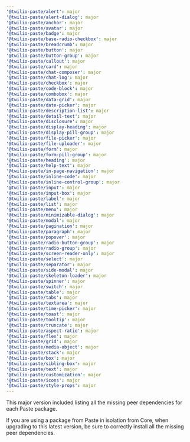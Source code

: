 ```yaml
---
'@twilio-paste/alert': major
'@twilio-paste/alert-dialog': major
'@twilio-paste/anchor': major
'@twilio-paste/avatar': major
'@twilio-paste/badge': major
'@twilio-paste/base-radio-checkbox': major
'@twilio-paste/breadcrumb': major
'@twilio-paste/button': major
'@twilio-paste/button-group': major
'@twilio-paste/callout': major
'@twilio-paste/card': major
'@twilio-paste/chat-composer': major
'@twilio-paste/chat-log': major
'@twilio-paste/checkbox': major
'@twilio-paste/code-block': major
'@twilio-paste/combobox': major
'@twilio-paste/data-grid': major
'@twilio-paste/date-picker': major
'@twilio-paste/description-list': major
'@twilio-paste/detail-text': major
'@twilio-paste/disclosure': major
'@twilio-paste/display-heading': major
'@twilio-paste/display-pill-group': major
'@twilio-paste/file-picker': major
'@twilio-paste/file-uploader': major
'@twilio-paste/form': major
'@twilio-paste/form-pill-group': major
'@twilio-paste/heading': major
'@twilio-paste/help-text': major
'@twilio-paste/in-page-navigation': major
'@twilio-paste/inline-code': major
'@twilio-paste/inline-control-group': major
'@twilio-paste/input': major
'@twilio-paste/input-box': major
'@twilio-paste/label': major
'@twilio-paste/list': major
'@twilio-paste/menu': major
'@twilio-paste/minimizable-dialog': major
'@twilio-paste/modal': major
'@twilio-paste/pagination': major
'@twilio-paste/paragraph': major
'@twilio-paste/popover': major
'@twilio-paste/radio-button-group': major
'@twilio-paste/radio-group': major
'@twilio-paste/screen-reader-only': major
'@twilio-paste/select': major
'@twilio-paste/separator': major
'@twilio-paste/side-modal': major
'@twilio-paste/skeleton-loader': major
'@twilio-paste/spinner': major
'@twilio-paste/switch': major
'@twilio-paste/table': major
'@twilio-paste/tabs': major
'@twilio-paste/textarea': major
'@twilio-paste/time-picker': major
'@twilio-paste/toast': major
'@twilio-paste/tooltip': major
'@twilio-paste/truncate': major
'@twilio-paste/aspect-ratio': major
'@twilio-paste/flex': major
'@twilio-paste/grid': major
'@twilio-paste/media-object': major
'@twilio-paste/stack': major
'@twilio-paste/box': major
'@twilio-paste/sibling-box': major
'@twilio-paste/text': major
'@twilio-paste/customization': major
'@twilio-paste/icons': major
'@twilio-paste/style-props': major
---
```


This major version included listing all the missing peer dependencies for each Paste package.

If you are using a package from Paste in isolation from Core, when upgrading to this latest version, be sure to correctly install all the missing peer dependencies.
